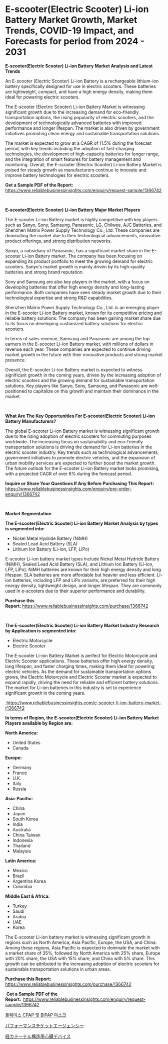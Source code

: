 <p><h1>E-scooter(Electric Scooter) Li-ion Battery Market Growth, Market Trends, COVID-19 Impact, and Forecasts for period from 2024 - 2031</h1></p><p><strong>E-scooter(Electric Scooter) Li-ion Battery Market Analysis and Latest Trends</strong></p>
<p><p>An E-scooter (Electric Scooter) Li-ion Battery is a rechargeable lithium-ion battery specifically designed for use in electric scooters. These batteries are lightweight, compact, and have a high energy density, making them ideal for powering electric scooters.</p><p>The E-scooter (Electric Scooter) Li-ion Battery Market is witnessing significant growth due to the increasing demand for eco-friendly transportation options, the rising popularity of electric scooters, and the development of technologically advanced batteries with improved performance and longer lifespan. The market is also driven by government initiatives promoting clean energy and sustainable transportation solutions.</p><p>The market is expected to grow at a CAGR of 11.5% during the forecast period, with key trends including the adoption of fast-charging technologies, the development of high-capacity batteries for longer range, and the integration of smart features for battery management and monitoring. Overall, the E-scooter (Electric Scooter) Li-ion Battery Market is poised for steady growth as manufacturers continue to innovate and improve battery technologies for electric scooters.</p></p>
<p><strong>Get a Sample PDF of the Report:&nbsp;</strong> <a href="https://www.reliablebusinessinsights.com/enquiry/request-sample/1366742">https://www.reliablebusinessinsights.com/enquiry/request-sample/1366742</a></p>
<p>&nbsp;</p>
<p><strong>E-scooter(Electric Scooter) Li-ion Battery Major Market Players</strong></p>
<p><p>The E-scooter Li-ion Battery market is highly competitive with key players such as Sanyo, Sony, Samsung, Panasonic, LG, Chilwee, AJC Batteries, and Shenzhen Matrix Power Supply Technology Co., Ltd. These companies are dominating the market due to their technological advancements, innovative product offerings, and strong distribution networks.</p><p>Sanyo, a subsidiary of Panasonic, has a significant market share in the E-scooter Li-ion Battery market. The company has been focusing on expanding its product portfolio to meet the growing demand for electric scooters. Sanyo's market growth is mainly driven by its high-quality batteries and strong brand reputation.</p><p>Sony and Samsung are also key players in the market, with a focus on developing batteries that offer high energy density and long-lasting performance. Both companies have seen steady market growth due to their technological expertise and strong R&D capabilities.</p><p>Shenzhen Matrix Power Supply Technology Co., Ltd. is an emerging player in the E-scooter Li-ion Battery market, known for its competitive pricing and reliable battery solutions. The company has been gaining market share due to its focus on developing customized battery solutions for electric scooters.</p><p>In terms of sales revenue, Samsung and Panasonic are among the top earners in the E-scooter Li-ion Battery market, with millions of dollars in revenue each year. These companies are expected to continue driving market growth in the future with their innovative products and strong market presence.</p><p>Overall, the E-scooter Li-ion Battery market is expected to witness significant growth in the coming years, driven by the increasing adoption of electric scooters and the growing demand for sustainable transportation solutions. Key players like Sanyo, Sony, Samsung, and Panasonic are well-positioned to capitalize on this growth and maintain their dominance in the market.</p></p>
<p>&nbsp;</p>
<p><strong>What Are The Key Opportunities For E-scooter(Electric Scooter) Li-ion Battery Manufacturers?</strong></p>
<p><p>The global E-scooter Li-ion Battery market is witnessing significant growth due to the rising adoption of electric scooters for commuting purposes worldwide. The increasing focus on sustainability and eco-friendly transportation solutions is driving the demand for Li-ion batteries in the electric scooter industry. Key trends such as technological advancements, government initiatives to promote electric vehicles, and the expansion of urban mobility services are expected to further boost the market growth. The future outlook for the E-scooter Li-ion Battery market looks promising, with a projected CAGR of over 8% during the forecast period.</p></p>
<p><strong>Inquire or Share Your Questions If Any Before Purchasing This Report:</strong> <a href="https://www.reliablebusinessinsights.com/enquiry/pre-order-enquiry/1366742">https://www.reliablebusinessinsights.com/enquiry/pre-order-enquiry/1366742</a></p>
<p>&nbsp;</p>
<p><strong>Market Segmentation</strong></p>
<p><strong>The E-scooter(Electric Scooter) Li-ion Battery Market Analysis by types is segmented into:</strong></p>
<p><ul><li>Nickel Metal Hydride Battery (NiMH)</li><li>Sealed Lead Acid Battery (SLA)</li><li>Lithium Ion Battery (Li-ion, LFP, LiPo)</li></ul></p>
<p><p>E-scooter Li-ion battery market types include Nickel Metal Hydride Battery (NiMH), Sealed Lead Acid Battery (SLA), and Lithium Ion Battery (Li-ion, LFP, LiPo). NiMH batteries are known for their high energy density and long lifespan. SLA batteries are more affordable but heavier and less efficient. Li-ion batteries, including LFP and LiPo variants, are preferred for their high energy density, lightweight design, and longer lifespan. They are commonly used in e-scooters due to their superior performance and durability.</p></p>
<p><strong>Purchase this Report:&nbsp;</strong><a href="https://www.reliablebusinessinsights.com/purchase/1366742">https://www.reliablebusinessinsights.com/purchase/1366742</a></p>
<p>&nbsp;</p>
<p><strong>The E-scooter(Electric Scooter) Li-ion Battery Market Industry Research by Application is segmented into:</strong></p>
<p><ul><li>Electric Motorcycle</li><li>Electric Scooter</li></ul></p>
<p><p>The E-scooter Li-ion Battery Market is perfect for Electric Motorcycle and Electric Scooter applications. These batteries offer high energy density, long lifespan, and faster charging times, making them ideal for powering electric vehicles. As the demand for sustainable transportation options grows, the Electric Motorcycle and Electric Scooter market is expected to expand rapidly, driving the need for reliable and efficient battery solutions. The market for Li-ion batteries in this industry is set to experience significant growth in the coming years.</p></p>
<p><a href="https://www.reliablebusinessinsights.com/e-scooter-li-ion-battery-market-r1366742">&nbsp;https://www.reliablebusinessinsights.com/e-scooter-li-ion-battery-market-r1366742</a></p>
<p><strong>In terms of Region, the E-scooter(Electric Scooter) Li-ion Battery Market Players available by Region are:</strong></p>
<p>
    <p> <strong> North America: </strong>
        <ul>
            <li>United States</li>
            <li>Canada</li>
        </ul>
        </p> 
    <p> <strong> Europe: </strong>
        <ul>
            <li>Germany</li>
            <li>France</li>
            <li>U.K.</li>
            <li>Italy</li>
            <li>Russia</li>
        </ul>
        </p> 
    <p> <strong> Asia-Pacific: </strong>
        <ul>
            <li>China</li>
            <li>Japan</li>
            <li>South Korea</li>
            <li>India</li>
            <li>Australia</li>
            <li>China Taiwan</li>
            <li>Indonesia</li>
            <li>Thailand</li>
            <li>Malaysia</li>
        </ul>
        </p> 
    <p> <strong> Latin America: </strong>
        <ul>
            <li>Mexico</li>
            <li>Brazil</li>
            <li>Argentina Korea</li>
            <li>Colombia</li>
        </ul>
        </p> 
    <p> <strong> Middle East & Africa: </strong>
        <ul>
            <li>Turkey</li>
            <li>Saudi</li>
            <li>Arabia</li>
            <li>UAE</li>
            <li>Korea</li>
        </ul>
    </p>
    </p>
<p><p>The E-scooter Li-ion battery market is witnessing significant growth in regions such as North America, Asia Pacific, Europe, the USA, and China. Among these regions, Asia Pacific is expected to dominate the market with a market share of 35%, followed by North America with 25% share, Europe with 20% share, the USA with 15% share, and China with 5% share. This growth can be attributed to the increasing adoption of electric scooters for sustainable transportation solutions in urban areas.</p></p>
<p><strong>Purchase this Report: </strong><a href="https://www.reliablebusinessinsights.com/purchase/1366742">https://www.reliablebusinessinsights.com/purchase/1366742</a></p>
<p>&nbsp;<strong>Get a Sample PDF of the Report:&nbsp;&nbsp;</strong><a href="https://www.reliablebusinessinsights.com/enquiry/request-sample/1366742">https://www.reliablebusinessinsights.com/enquiry/request-sample/1366742</a></p>
<p><strong></strong></p>
<p><p><a href="https://medium.com/@thadnader1941/%ED%92%80-%ED%8E%98%EC%9D%B4%EC%8A%A4-cpap-amp-bipap-%EB%A7%88%EC%8A%A4%ED%81%AC-%EC%8B%9C%EC%9E%A5-%EC%A0%90%EC%9C%A0%EC%9C%A8-%ED%81%AC%EA%B8%B0-%ED%8A%B8%EB%A0%8C%EB%93%9C-%EC%82%B0%EC%97%85-%EB%B6%84%EC%84%9D-%EB%B3%B4%EA%B3%A0%EC%84%9C-%EC%9D%91%EC%9A%A9-%EB%B6%84%EC%95%BC%EB%B3%84-%EC%9D%98%EB%A3%8C-%EC%8B%9C%EC%84%A4-%EB%B9%84%EC%9D%98%EB%A3%8C-%EC%8B%9C%EC%84%A4-%EC%9C%A0%ED%98%95%EB%B3%84-cpap-%EB%A7%88%EC%8A%A4%ED%81%AC-bipap-9f40bf18869a">풀페이스 CPAP 및 BIPAP 마스크</a></p><p><a href="https://medium.com/@cielostamm/%E3%83%91%E3%83%95%E3%82%A9%E3%83%BC%E3%83%9E%E3%83%B3%E3%82%B9%E3%83%81%E3%82%B1%E3%83%83%E3%83%88%E3%82%A8%E3%83%BC%E3%82%B8%E3%82%A7%E3%83%B3%E3%82%B7%E3%83%BC%E5%B8%82%E5%A0%B4-2024%E5%B9%B4%E3%81%8B%E3%82%892031%E5%B9%B4%E3%81%BE%E3%81%A7%E3%81%AE%E4%B8%96%E7%95%8C%E5%B8%82%E5%A0%B4%E3%82%A4%E3%83%B3%E3%82%B5%E3%82%A4%E3%83%88%E3%81%A8%E8%B2%A9%E5%A3%B2%E3%83%88%E3%83%AC%E3%83%B3%E3%83%89-83308c9625c0">パフォーマンスチケットエージェンシー</a></p><p><a href="https://github.com/oqxogxyvqe90775/Market-Research-Report-List-2/blob/main/7439917149682.md">経カテーテル構造用心臓デバイス</a></p></p>